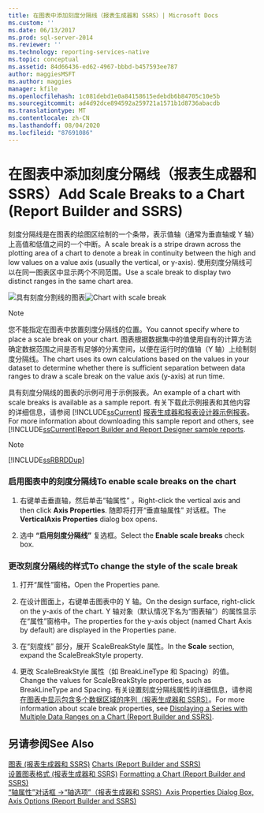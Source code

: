 ```yaml
---
title: 在图表中添加刻度分隔线（报表生成器和 SSRS）| Microsoft Docs
ms.custom: ''
ms.date: 06/13/2017
ms.prod: sql-server-2014
ms.reviewer: ''
ms.technology: reporting-services-native
ms.topic: conceptual
ms.assetid: 84d66436-ed62-4967-bbbd-b457593ee787
author: maggiesMSFT
ms.author: maggies
manager: kfile
ms.openlocfilehash: 1c081debd1e0a84158615edebdb6b84705c10e5b
ms.sourcegitcommit: ad4d92dce894592a259721a1571b1d8736abacdb
ms.translationtype: MT
ms.contentlocale: zh-CN
ms.lasthandoff: 08/04/2020
ms.locfileid: "87691086"
---
```

# <a name="add-scale-breaks-to-a-chart-report-builder-and-ssrs"></a><span data-ttu-id="f3a80-102">在图表中添加刻度分隔线（报表生成器和 SSRS）</span><span class="sxs-lookup"><span data-stu-id="f3a80-102">Add Scale Breaks to a Chart (Report Builder and SSRS)</span></span>
  <span data-ttu-id="f3a80-103">刻度分隔线是在图表的绘图区绘制的一个条带，表示值轴（通常为垂直轴或 Y 轴）上高值和低值之间的一个中断。</span><span class="sxs-lookup"><span data-stu-id="f3a80-103">A scale break is a stripe drawn across the plotting area of a chart to denote a break in continuity between the high and low values on a value axis (usually the vertical, or y-axis).</span></span> <span data-ttu-id="f3a80-104">使用刻度分隔线可以在同一图表区中显示两个不同范围。</span><span class="sxs-lookup"><span data-stu-id="f3a80-104">Use a scale break to display two distinct ranges in the same chart area.</span></span>  
  
 <span data-ttu-id="f3a80-105">![具有刻度分割线的图表](../media/rs-multipledatarangeschart-scalebreak.gif "具有刻度分割线的图表")</span><span class="sxs-lookup"><span data-stu-id="f3a80-105">![Chart with scale break](../media/rs-multipledatarangeschart-scalebreak.gif "Chart with scale break")</span></span>  
  
> [!NOTE]  
>  <span data-ttu-id="f3a80-106">您不能指定在图表中放置刻度分隔线的位置。</span><span class="sxs-lookup"><span data-stu-id="f3a80-106">You cannot specify where to place a scale break on your chart.</span></span> <span data-ttu-id="f3a80-107">图表根据数据集中的值使用自有的计算方法确定数据范围之间是否有足够的分离空间，以便在运行时的值轴（Y 轴）上绘制刻度分隔线。</span><span class="sxs-lookup"><span data-stu-id="f3a80-107">The chart uses its own calculations based on the values in your dataset to determine whether there is sufficient separation between data ranges to draw a scale break on the value axis (y-axis) at run time.</span></span>  
  
 <span data-ttu-id="f3a80-108">具有刻度分隔线的图表的示例可用于示例报表。</span><span class="sxs-lookup"><span data-stu-id="f3a80-108">An example of a chart with scale breaks is available as a sample report.</span></span> <span data-ttu-id="f3a80-109">有关下载此示例报表和其他内容的详细信息，请参阅 [!INCLUDE[ssCurrent](../../includes/sscurrent-md.md)] [报表生成器和报表设计器示例报表](https://go.microsoft.com/fwlink/?LinkId=198283)。</span><span class="sxs-lookup"><span data-stu-id="f3a80-109">For more information about downloading this sample report and others, see [!INCLUDE[ssCurrent](../../includes/sscurrent-md.md)][Report Builder and Report Designer sample reports](https://go.microsoft.com/fwlink/?LinkId=198283).</span></span>  
  
> [!NOTE]  
>  [!INCLUDE[ssRBRDDup](../../includes/ssrbrddup-md.md)]  
  
### <a name="to-enable-scale-breaks-on-the-chart"></a><span data-ttu-id="f3a80-110">启用图表中的刻度分隔线</span><span class="sxs-lookup"><span data-stu-id="f3a80-110">To enable scale breaks on the chart</span></span>  
  
1.  <span data-ttu-id="f3a80-111">右键单击垂直轴，然后单击“轴属性”  。</span><span class="sxs-lookup"><span data-stu-id="f3a80-111">Right-click the vertical axis and then click **Axis Properties**.</span></span> <span data-ttu-id="f3a80-112">随即将打开“垂直轴属性”  对话框。</span><span class="sxs-lookup"><span data-stu-id="f3a80-112">The **VerticalAxis Properties** dialog box opens.</span></span>  
  
2.  <span data-ttu-id="f3a80-113">选中 **“启用刻度分隔线”** 复选框。</span><span class="sxs-lookup"><span data-stu-id="f3a80-113">Select the **Enable scale breaks** check box.</span></span>  
  
### <a name="to-change-the-style-of-the-scale-break"></a><span data-ttu-id="f3a80-114">更改刻度分隔线的样式</span><span class="sxs-lookup"><span data-stu-id="f3a80-114">To change the style of the scale break</span></span>  
  
1.  <span data-ttu-id="f3a80-115">打开“属性”窗格。</span><span class="sxs-lookup"><span data-stu-id="f3a80-115">Open the Properties pane.</span></span>  
  
2.  <span data-ttu-id="f3a80-116">在设计图面上，右键单击图表中的 Y 轴。</span><span class="sxs-lookup"><span data-stu-id="f3a80-116">On the design surface, right-click on the y-axis of the chart.</span></span> <span data-ttu-id="f3a80-117">Y 轴对象（默认情况下名为“图表轴”）的属性显示在“属性”窗格中。</span><span class="sxs-lookup"><span data-stu-id="f3a80-117">The properties for the y-axis object (named Chart Axis by default) are displayed in the Properties pane.</span></span>  
  
3.  <span data-ttu-id="f3a80-118">在“刻度线”  部分，展开 ScaleBreakStyle 属性。</span><span class="sxs-lookup"><span data-stu-id="f3a80-118">In the **Scale** section, expand the ScaleBreakStyle property.</span></span>  
  
4.  <span data-ttu-id="f3a80-119">更改 ScaleBreakStyle 属性（如 BreakLineType 和 Spacing）的值。</span><span class="sxs-lookup"><span data-stu-id="f3a80-119">Change the values for ScaleBreakStyle properties, such as BreakLineType and Spacing.</span></span> <span data-ttu-id="f3a80-120">有关设置刻度分隔线属性的详细信息，请参阅[在图表中显示包含多个数据区域的序列（报表生成器和 SSRS）](displaying-a-series-with-multiple-data-ranges-on-a-chart.md)。</span><span class="sxs-lookup"><span data-stu-id="f3a80-120">For more information about scale break properties, see [Displaying a Series with Multiple Data Ranges on a Chart &#40;Report Builder and SSRS&#41;](displaying-a-series-with-multiple-data-ranges-on-a-chart.md).</span></span>  
  
## <a name="see-also"></a><span data-ttu-id="f3a80-121">另请参阅</span><span class="sxs-lookup"><span data-stu-id="f3a80-121">See Also</span></span>  
 <span data-ttu-id="f3a80-122">[图表 &#40;报表生成器和 SSRS&#41;](charts-report-builder-and-ssrs.md) </span><span class="sxs-lookup"><span data-stu-id="f3a80-122">[Charts &#40;Report Builder and SSRS&#41;](charts-report-builder-and-ssrs.md) </span></span>  
 <span data-ttu-id="f3a80-123">[设置图表格式 &#40;报表生成器和 SSRS&#41;](formatting-a-chart-report-builder-and-ssrs.md) </span><span class="sxs-lookup"><span data-stu-id="f3a80-123">[Formatting a Chart &#40;Report Builder and SSRS&#41;](formatting-a-chart-report-builder-and-ssrs.md) </span></span>  
 [<span data-ttu-id="f3a80-124">“轴属性”对话框 -&gt;“轴选项”（报表生成器和 SSRS）</span><span class="sxs-lookup"><span data-stu-id="f3a80-124">Axis Properties Dialog Box, Axis Options &#40;Report Builder and SSRS&#41;</span></span>](../axis-properties-dialog-box-axis-options-report-builder-and-ssrs.md)  
  
  
